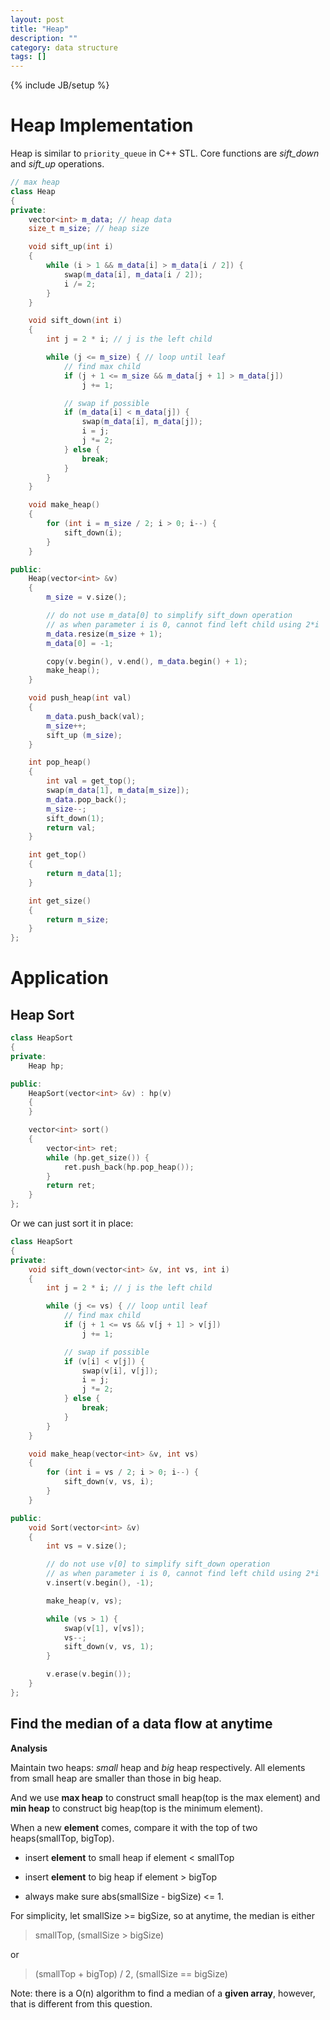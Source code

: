```yaml
---
layout: post
title: "Heap"
description: ""
category: data structure
tags: []
---
```

{% include JB/setup %}

# Heap Implementation

Heap is similar to `priority_queue` in C++ STL. Core functions are *sift_down* and *sift_up* operations.

```cpp
// max heap
class Heap
{
private:
    vector<int> m_data; // heap data
    size_t m_size; // heap size

    void sift_up(int i)
    {
        while (i > 1 && m_data[i] > m_data[i / 2]) {
            swap(m_data[i], m_data[i / 2]);
            i /= 2;
        }
    }

    void sift_down(int i)
    {
        int j = 2 * i; // j is the left child

        while (j <= m_size) { // loop until leaf
            // find max child
            if (j + 1 <= m_size && m_data[j + 1] > m_data[j])
                j += 1;

            // swap if possible
            if (m_data[i] < m_data[j]) {
                swap(m_data[i], m_data[j]);
                i = j;
                j *= 2;
            } else {
                break;
            }
        }
    }

    void make_heap()
    {
        for (int i = m_size / 2; i > 0; i--) {
            sift_down(i);
        }
    }

public:
    Heap(vector<int> &v)
    {
        m_size = v.size();

        // do not use m_data[0] to simplify sift_down operation
        // as when parameter i is 0, cannot find left child using 2*i
        m_data.resize(m_size + 1);
        m_data[0] = -1;

        copy(v.begin(), v.end(), m_data.begin() + 1);
        make_heap();
    }

    void push_heap(int val)
    {
        m_data.push_back(val);
        m_size++;
        sift_up (m_size);
    }

    int pop_heap()
    {
        int val = get_top();
        swap(m_data[1], m_data[m_size]);
        m_data.pop_back();
        m_size--;
        sift_down(1);
        return val;
    }

    int get_top()
    {
        return m_data[1];
    }

    int get_size()
    {
        return m_size;
    }
};
```

# Application

## Heap Sort

```cpp
class HeapSort
{
private:
    Heap hp;

public:
    HeapSort(vector<int> &v) : hp(v)
    {
    }

    vector<int> sort()
    {
        vector<int> ret;
        while (hp.get_size()) {
            ret.push_back(hp.pop_heap());
        }
        return ret;
    }
};
```

Or we can just sort it in place:

```cpp
class HeapSort
{
private:
    void sift_down(vector<int> &v, int vs, int i)
    {
        int j = 2 * i; // j is the left child

        while (j <= vs) { // loop until leaf
            // find max child
            if (j + 1 <= vs && v[j + 1] > v[j])
                j += 1;

            // swap if possible
            if (v[i] < v[j]) {
                swap(v[i], v[j]);
                i = j;
                j *= 2;
            } else {
                break;
            }
        }
    }

    void make_heap(vector<int> &v, int vs)
    {
        for (int i = vs / 2; i > 0; i--) {
            sift_down(v, vs, i);
        }
    }

public:
    void Sort(vector<int> &v)
    {
        int vs = v.size();

        // do not use v[0] to simplify sift_down operation
        // as when parameter i is 0, cannot find left child using 2*i
        v.insert(v.begin(), -1);

        make_heap(v, vs);

        while (vs > 1) {
            swap(v[1], v[vs]);
            vs--;
            sift_down(v, vs, 1);
        }

        v.erase(v.begin());
    }
};
```

## Find the median of a data flow at anytime

**Analysis**

Maintain two heaps: *small* heap and *big* heap respectively. All elements from small heap are smaller than those in big heap.

And we use **max heap** to construct small heap(top is the max element) and **min heap** to construct big heap(top is the minimum element).

When a new **element** comes, compare it with the top of two heaps(smallTop, bigTop).

   * insert **element** to small heap if element < smallTop

   * insert **element** to big heap if element > bigTop

   * always make sure abs(smallSize - bigSize) <= 1.

For simplicity, let smallSize >= bigSize, so at anytime, the median is either

>   smallTop,  (smallSize > bigSize)

or

>   (smallTop + bigTop) / 2, (smallSize == bigSize)

Note: there is a O(n) algorithm to find a median of a **given array**, however, that is different from this question.
